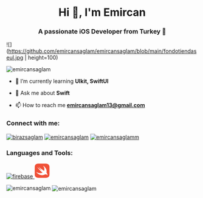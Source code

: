 <h1 align="center">Hi 👋, I'm Emircan</h1>
<h3 align="center">A passionate iOS Developer from Turkey </h3>


![](https://github.com/emircansaglam/emircansaglam/blob/main/fondotiendaseul.jpg | height=100)


<p align="left"> <img src="https://komarev.com/ghpvc/?username=emircansaglam&label=Profile%20views&color=0e75b6&style=flat" alt="emircansaglam" /> </p>

- 🌱 I’m currently learning **UIkit, SwiftUI**

- 💬 Ask me about **Swift**

- 📫 How to reach me **emircansaglam13@gmail.com**

<h3 align="left">Connect with me:</h3>
<p align="left">
<a href="https://twitter.com/birazsaglam" target="blank"><img align="center" src="https://raw.githubusercontent.com/rahuldkjain/github-profile-readme-generator/master/src/images/icons/Social/twitter.svg" alt="birazsaglam" height="30" width="40" /></a>
<a href="https://linkedin.com/in/emircansaglam" target="blank"><img align="center" src="https://raw.githubusercontent.com/rahuldkjain/github-profile-readme-generator/master/src/images/icons/Social/linked-in-alt.svg" alt="emircansaglam" height="30" width="40" /></a>
<a href="https://instagram.com/emircansaglamm" target="blank"><img align="center" src="https://raw.githubusercontent.com/rahuldkjain/github-profile-readme-generator/master/src/images/icons/Social/instagram.svg" alt="emircansaglamm" height="30" width="40" /></a>
</p>

<h3 align="left">Languages and Tools:</h3>
<p align="left"> <a href="https://firebase.google.com/" target="_blank" rel="noreferrer"> <img src="https://www.vectorlogo.zone/logos/firebase/firebase-icon.svg" alt="firebase" width="40" height="40"/> </a> <a href="https://developer.apple.com/swift/" target="_blank" rel="noreferrer"> <img src="https://raw.githubusercontent.com/devicons/devicon/master/icons/swift/swift-original.svg" alt="swift" width="40" height="40"/> </a> </p>

<p><img align="left" src="https://github-readme-stats.vercel.app/api/top-langs?username=emircansaglam&show_icons=true&locale=en&layout=compact" alt="emircansaglam" /></p>

<p>&nbsp;<img align="center" src="https://github-readme-stats.vercel.app/api?username=emircansaglam&show_icons=true&locale=en" alt="emircansaglam" /></p>
